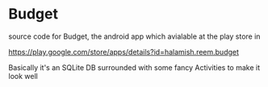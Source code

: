 # Budget
source code for Budget, the android app which avialable at the play store in 

https://play.google.com/store/apps/details?id=halamish.reem.budget

Basically it's an SQLite DB surrounded with some fancy Activities to make it look well
